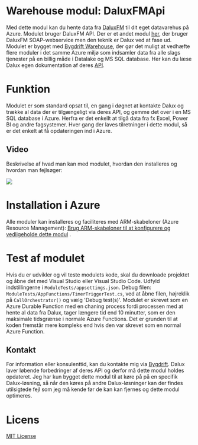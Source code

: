 # Warehouse modul: DaluxFMApi
Med dette modul kan du hente data fra [DaluxFM](https://www.dalux.com/da/dalux-fm/drift-og-vedligehold/) til dit eget datavarehus på Azure.
Modulet bruger DaluxFM API. Der er et andet modul [her](https://github.com/hillerod/Warehouse.Modules.DaluxFM), der bruger DaluxFM SOAP-webservice men den teknik er Dalux ved at fase ud.
Modulet er bygget med [Bygdrift Warehouse](https://github.com/Bygdrift/Warehouse), der gør det muligt at vedhæfte flere moduler i det samme Azure miljø som indsamler data fra alle slags tjenester på en billig måde i Datalake og  MS SQL database.
Her kan du læse Dalux egen dokumentation af deres [API](https://app.swaggerhub.com/apis-docs/Dalux/DaluxFM-API).

# Funktion
Modulet er som standard opsat til, en gang i døgnet at kontakte Dalux og trække al data der er tilgængeligt via deres API, og gemme det over i en MS SQL database i Azure.
Herfra er det enkellt at tilgå data fra fx Excel, Power BI og andre fagsystemer.
Hver gang der laves tilretninger i dette modul, så er det enkelt at få opdateringen ind i Azure.

## Video
Beskrivelse af hvad man kan med modulet, hvordan den installeres og hvordan man fejlsøger:
<div align="left">
      <a href="https://www.youtube.com/watch?v=-QFibuZ8UaI">
         <img src="https://img.youtube.com/vi/-QFibuZ8UaI/0.jpg">
      </a>
</div>

# Installation i Azure
Alle moduler kan installeres og faciliteres med ARM-skabeloner (Azure Resource Management): [Brug ARM-skabeloner til at konfigurere og vedligeholde dette modul](https://github.com/Bygdrift/Warehouse.Modules.DaluxFMAPI/tree/master/Deploy) .

# Test af modulet
Hvis du er udvikler og vil teste modulets kode, skal du downloade projektet og åbne det med Visual Studio eller Visual Studio Code.
Udfyld indstillingerne i `ModuleTests/appsettings.json`.
Debug filen: `ModuleTests/AppFunctions/TimerTriggerTest.cs`, ved at åbne filen, højreklik på `CallOrchestrator()` og vælg 'Debug test(s)'.
Modulet er skrevet som en Azure Durable Function med en chaning process fordi processen med at hente al data fra Dalux, tager længere tid end 10 minutter, som er den maksimale tidsgrænse i normale Azure Functions. Det er grunden til at koden fremstår mere kompleks end hvis den var skrevet som en normal Azure Function.

## Kontakt
For information eller konsulenttid, kan du kontakte mig via [Bygdrift](https://bygdrift.dk). 
Dalux laver løbende forbedringer af deres API og derfor må dette modul holdes opdateret. 
Jeg har kun bygget dette modul til at køre på på en specifik Dalux-løsning, så når den køres på andre Dalux-løsninger kan der findes utilsigtede fejl som jeg må kende før de kan kan fjernes og dette modul optimeres.

# Licens
[MIT License](https://github.com/Bygdrift/Warehouse.Modules.DaluxFMApi/blob/master/License.md)
